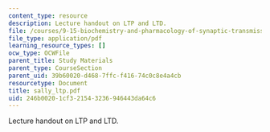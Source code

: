 ```yaml
---
content_type: resource
description: Lecture handout on LTP and LTD.
file: /courses/9-15-biochemistry-and-pharmacology-of-synaptic-transmission-fall-2007/246b00201cf321543236946443da64c6_sally_ltp.pdf
file_type: application/pdf
learning_resource_types: []
ocw_type: OCWFile
parent_title: Study Materials
parent_type: CourseSection
parent_uid: 39b60020-d468-7ffc-f416-74c0c8e4a4cb
resourcetype: Document
title: sally_ltp.pdf
uid: 246b0020-1cf3-2154-3236-946443da64c6
---
```

Lecture handout on LTP and LTD.

